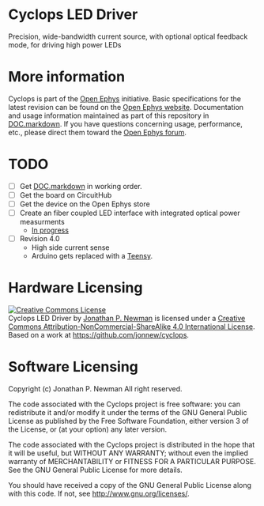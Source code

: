 Cyclops LED Driver
===========
Precision, wide-bandwidth current source, with optional optical feedback mode, for driving high power LEDs

# More information
Cyclops is part of the [Open Ephys](http://www.open-ephys.org/) initiative. Basic specifications for the latest revision can be found on the [Open Ephys website](http://www.open-ephys.org/cyclops/). Documentation and usage information maintained as part of this repository in [DOC.markdown](DOC.markdown). If you have questions concerning usage, performance, etc., please direct them toward the [Open Ephys forum](https://groups.google.com/forum/#!forum/open-ephys).

# TODO
- [ ] Get [DOC.markdown](DOC.markdown) in working order.
- [ ] Get the board on CircuitHub
- [ ] Get the device on the Open Ephys store
- [ ] Create an fiber coupled LED interface with integrated optical power measurments
  - [In progress](https://github.com/jonnew/cyclops/tree/master/photodiode)
- [ ] Revision 4.0
  - High side current sense
  - Arduino gets replaced with a [Teensy](https://www.pjrc.com/teensy/teensy31.html).

# Hardware Licensing
<a rel="license" href="http://creativecommons.org/licenses/by-nc-sa/4.0/"><img alt="Creative Commons License" style="border-width:0" src="https://i.creativecommons.org/l/by-nc-sa/4.0/88x31.png" /></a><br /><span xmlns:dct="http://purl.org/dc/terms/" property="dct:title">Cyclops LED Driver</span> by <a xmlns:cc="http://creativecommons.org/ns#" href="https://github.com/jonnew/cyclops" property="cc:attributionName" rel="cc:attributionURL">Jonathan P. Newman</a> is licensed under a <a rel="license" href="http://creativecommons.org/licenses/by-nc-sa/4.0/">Creative Commons Attribution-NonCommercial-ShareAlike 4.0 International License</a>.<br />Based on a work at <a xmlns:dct="http://purl.org/dc/terms/" href="https://github.com/jonnew/cyclops" rel="dct:source">https://github.com/jonnew/cyclops</a>.

# Software Licensing
Copyright (c) Jonathan P. Newman 
All right reserved.

The code associated with the Cyclops project is free software: you can redistribute it and/or modify it under the terms of the GNU General Public License as published by the Free Software Foundation, either version 3 of the License, or (at your option) any later version.

The code associated with the Cyclops project is distributed in the hope that it will be useful, but WITHOUT ANY WARRANTY; without even the implied warranty of MERCHANTABILITY or FITNESS FOR A PARTICULAR PURPOSE.  See the GNU General Public License for more details.

You should have received a copy of the GNU General Public License along with this code.  If not, see <http://www.gnu.org/licenses/>.
